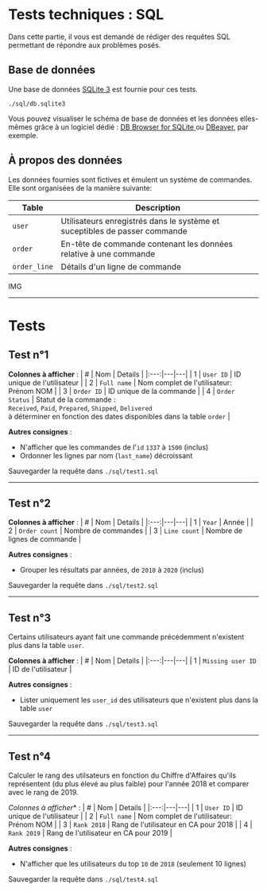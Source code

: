# Tests techniques : SQL
Dans cette partie, il vous est demandé de rédiger des requêtes SQL permettant de répondre aux problèmes posés.

## Base de données
Une base de données [SQLite 3](https://www.sqlite.org/) est fournie pour ces tests.
```
./sql/db.sqlite3
```
Vous pouvez visualiser le schéma de base de données et les données elles-mêmes grâce à un logiciel dédié : [DB Browser for SQLite
](https://sqlitebrowser.org/) ou [DBeaver](https://dbeaver.io/), par exemple.

## À propos des données
Les données fournies sont fictives et émulent un système de commandes. Elle sont organisées de la manière suivante:

| Table | Description |
|---|---|
| `user` | Utilisateurs enregistrés dans le système et suceptibles de passer commande |
| `order` | En-tête de commande contenant les données relative à une commande |
| `order_line` | Détails d'un ligne de commande |

IMG

---

# Tests
## Test n°1
**Colonnes à afficher** :
| # | Nom | Details |
|:---:|---|---|
| 1 | `User ID` | ID unique de l'utilisateur |
| 2 | `Full name` | Nom complet de l'utilisateur: Prénom NOM |
| 3 | `Order ID` | ID unique de la commande |
| 4 | `Order Status` | Statut de la commande :<br>`Received`, `Paid`, `Prepared`, `Shipped`, `Delivered`<br>à déterminer en fonction des dates disponibles dans la table `order` |

**Autres consignes** :
- N'afficher que les commandes de l'`id` `1337` à `1500` (inclus)
- Ordonner les lignes par nom (`last_name`) décroissant

Sauvegarder la requête dans `./sql/test1.sql`

---

## Test n°2
**Colonnes à afficher** :
| # | Nom | Details |
|:---:|---|---|
| 1 | `Year` | Année |
| 2 | `Order count` | Nombre de commandes |
| 3 | `Line count` | Nombre de lignes de commande |

**Autres consignes** :
- Grouper les résultats par années, de `2010` à `2020` (inclus)

Sauvegarder la requête dans `./sql/test2.sql`

---

## Test n°3
Certains utilisateurs ayant fait une commande précédemment n'existent plus dans la table `user`.

**Colonnes à afficher** :
| # | Nom | Details |
|:---:|---|---|
| 1 | `Missing user ID` | ID de l'utilisateur |

**Autres consignes** :
- Lister uniquement les `user_id` des utilisateurs que n'existent plus dans la table `user`

Sauvegarder la requête dans `./sql/test3.sql`

---

## Test n°4
Calculer le rang des utilsateurs en fonction du Chiffre d'Affaires qu'ils représentent (du plus élevé au plus faible) pour l'année 2018 et comparer avec le rang de 2019.

*Colonnes à afficher** :
| # | Nom | Details |
|:---:|---|---|
| 1 | `User ID` | ID unique de l'utilisateur |
| 2 | `Full name` | Nom complet de l'utilisateur: Prénom NOM |
| 3 | `Rank 2018` | Rang de l'utilisateur en CA pour 2018 |
| 4 | `Rank 2019` | Rang de l'utilisateur en CA pour 2019 |

**Autres consignes** :
- N'afficher que les utilisateurs du top `10` de `2018` (seulement 10 lignes)

Sauvegarder la requête dans `./sql/test4.sql`

